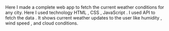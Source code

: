 Here I made a complete web app to fetch the current weather conditions for any city.
Here I used technology HTML , CSS , JavaScript .
I used API to fetch the data .
It shows current weather updates to the user like humidity , wind speed , and cloud conditions.
